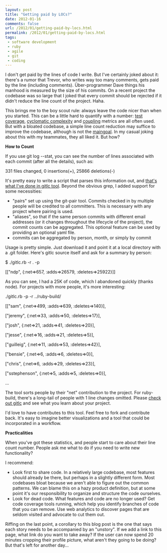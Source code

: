 ```yaml
---
layout: post
title: "Getting paid by LOCs?"
date: 2012-01-16
comments: false
url: /2012/01/getting-paid-by-locs.html
permalink: /2012/01/getting-paid-by-locs.html
tags:
 - software development
 - ruby
 - agile
 - git
 - coding
---
```


I don't get paid by the lines of code I write. But I've certainly joked about it: there's a rumor that Trevor, who writes way too many comments, gets paid by the line (including comments). Über-programmer Dave things his manhood is measured by the size of his commits. On a recent project the codebase was so large that I joked that every commit should be rejected if it didn't reduce the line count of the project. Haha.

  

This brings me to the boy scout rule: always leave the code nicer than when you started. This can be a little hard to quantify with a number: [test coverage](http://blog.james-carr.org/2009/10/01/beware-code-coverage-metrics/), [cyclomatic complexity](http://www.ibm.com/developerworks/java/library/j-cq03316/) and [coupling](http://clarkware.com/software/JDepend.html) metrics are all often used. But with a bloated codebase, a simple line count reduction may suffice to improve the codebase, although is not the [main](http://www.thoughtclusters.com/2011/04/refactoring-is-not-about-reducing-code/)[goal](http://www.refactoringredmine.com/refactoring-to-reduce-code/). In my casual joking about this with my teammates, they all liked it. But how?

  

**How to Count**

  

If you use git log --stat, you can see the number of lines associated with each commit (after all the details), such as:

  

331 files changed, 0 insertions(+), 25866 deletions(-)

  

It's pretty easy to write a script that parses this information out, and [that's what I've done in gitlc tool](https://github.com/ndp/gitlc). Beyond the obvious grep, I added support for some necessities:

- "pairs" set up using the git-pair tool. Commits checked in by multiple people will be credited to all committers. This is necessary with any project where pairing is used.
- "aliases", so that if the same person commits with different email addresses (or it changes throughout the lifecycle of the project), the commit counts can be aggregated. This optional feature can be used by providing an optional yaml file.
- commits can be aggregated by person, month, or simply by commit
  

Usage is pretty simple. Just download it and point it at a local directory with a .git folder. Here's gitlc source itself and ask for a summary by person:

  

$ ./gitlc.rb -r . -p

[["ndp", {:net=\>657, :adds=\>26579, :deletes=\>25922}]]

  

As you can see, I had a 25K of code, which I abandoned quickly (thanks node). For projects with more people, it's more interesting:

  

./gitlc.rb -p -r ../ruby-build/

[["sam", {:net=\>499, :adds=\>639, :deletes=\>140}],

 ["jeremy", {:net=\>33, :adds=\>50, :deletes=\>17}],

 ["josh", {:net=\>21, :adds=\>41, :deletes=\>20}],

 ["jesse", {:net=\>16, :adds=\>21, :deletes=\>5}],

 ["guilleig", {:net=\>11, :adds=\>53, :deletes=\>42}],

 ["bensie", {:net=\>6, :adds=\>6, :deletes=\>0}],

 ["chris", {:net=\>6, :adds=\>29, :deletes=\>23}],

 ["sstephenson", {:net=\>5, :adds=\>5, :deletes=\>0}],

 ...

  

The tool sorts people by their "net" contribution to the project. For ruby-build, there's a long-tail of people with 1 line changes omitted.  Please [check out gitlc](https://github.com/ndp/gitlc) and see what you learn about your project.

  

I'd love to have contributes to this tool. Feel free to fork and contribute back. It's easy to imagine better visualizations and a tool that could be incorporated in a workflow.

  

**Practicalities**

  

When you've got these statistics, and people start to care about their line count number. People ask me what to do if you need to write new functionality? 

  

I recommend:
  
  

- Look first to share code. In a relatively large codebase, most features should already be there, but perhaps in a slightly different form. Most codebases bloat because we aren't able to figure out the common patterns. We can blame this on a hazy product definition, but at some point it's our responsibility to organize and structure the code ourselves.
- Look for dead code. What features and code are no longer used?  Get code coverage tools running, which help you identify branches of code that you can remove. Use web analytics to discover pages that are seldom visited and advocate to cut them out. 
  

Riffing on the last point, a corollary to this blog post is the one that says each story needs to be accompanied by an "unstory". If we add a link to this page, what link do you want to take away? If the user can now spend 20 minutes cropping their profile picture, what aren't they going to be doing? But that's left for another day...
